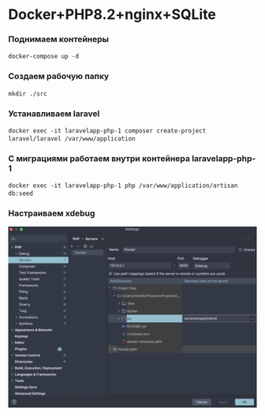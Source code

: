 # Docker+PHP8.2+nginx+SQLite
### Поднимаем контейнеры
```shell
docker-compose up -d
```
### Создаем рабочую папку
```shell
mkdir ./src
```
### Устанавливаем laravel
```shell
docker exec -it laravelapp-php-1 composer create-project laravel/laravel /var/www/application
```
### С миграциями работаем внутри контейнера laravelapp-php-1
```shell
docker exec -it laravelapp-php-1 php /var/www/application/artisan db:seed
```

### Настраиваем xdebug
![xdebug_info.png](docker%2Fphp%2Fxdebug_info.png)